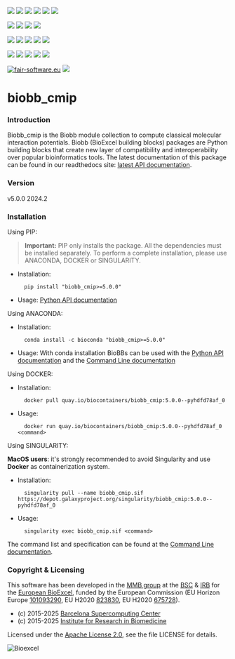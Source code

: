 [![](https://img.shields.io/github/v/tag/bioexcel/biobb_cmip?label=Version)](https://GitHub.com/bioexcel/biobb_cmip/tags/)
[![](https://img.shields.io/pypi/v/biobb-cmip.svg?label=Pypi)](https://pypi.python.org/pypi/biobb-cmip/)
[![](https://img.shields.io/conda/vn/bioconda/biobb_cmip?label=Conda)](https://anaconda.org/bioconda/biobb_cmip)
[![](https://img.shields.io/conda/dn/bioconda/biobb_cmip?label=Conda%20Downloads)](https://anaconda.org/bioconda/biobb_cmip)
[![](https://img.shields.io/badge/Docker-Quay.io-blue)](https://quay.io/repository/biocontainers/biobb_cmip?tab=tags)
[![](https://img.shields.io/badge/Singularity-GalaxyProject-blue)](https://depot.galaxyproject.org/singularity/biobb_cmip:5.0.0--pyhdfd78af_0)

[![](https://img.shields.io/badge/OS-Unix%20%7C%20MacOS-blue)](https://github.com/bioexcel/biobb_cmip)
[![](https://img.shields.io/pypi/pyversions/biobb-cmip.svg?label=Python%20Versions)](https://pypi.org/project/biobb-cmip/)
[![](https://img.shields.io/badge/License-Apache%202.0-blue.svg)](https://opensource.org/licenses/Apache-2.0)
[![](https://img.shields.io/badge/Open%20Source%3f-Yes!-blue)](https://github.com/bioexcel/biobb_cmip)

[![](https://readthedocs.org/projects/biobb-cmip/badge/?version=latest&label=Docs)](https://biobb-cmip.readthedocs.io/en/latest/?badge=latest)
[![](https://img.shields.io/website?down_message=Offline&label=Biobb%20Website&up_message=Online&url=https%3A%2F%2Fmmb.irbbarcelona.org%2Fbiobb%2F)](https://mmb.irbbarcelona.org/biobb/)
[![](https://img.shields.io/badge/Youtube-tutorials-blue?logo=youtube&logoColor=red)](https://www.youtube.com/@BioExcelCoE/search?query=biobb)
[![](https://zenodo.org/badge/DOI/10.1038/s41597-019-0177-4.svg)](https://doi.org/10.1038/s41597-019-0177-4)
[![](https://img.shields.io/endpoint?color=brightgreen&url=https%3A%2F%2Fapi.juleskreuer.eu%2Fcitation-badge.php%3Fshield%26doi%3D10.1038%2Fs41597-019-0177-4)](https://www.nature.com/articles/s41597-019-0177-4#citeas)

[![](https://docs.bioexcel.eu/biobb_cmip/junit/testsbadge.svg)](https://docs.bioexcel.eu/biobb_cmip/junit/report.html)
[![](https://docs.bioexcel.eu/biobb_cmip/coverage/coveragebadge.svg)](https://docs.bioexcel.eu/biobb_cmip/coverage/)
[![](https://docs.bioexcel.eu/biobb_cmip/flake8/flake8badge.svg)](https://docs.bioexcel.eu/biobb_cmip/flake8/)
[![](https://img.shields.io/github/last-commit/bioexcel/biobb_cmip?label=Last%20Commit)](https://github.com/bioexcel/biobb_cmip/commits/master)
[![](https://img.shields.io/github/issues/bioexcel/biobb_cmip.svg?color=brightgreen&label=Issues)](https://GitHub.com/bioexcel/biobb_cmip/issues/)

[![fair-software.eu](https://img.shields.io/badge/fair--software.eu-%E2%97%8F%20%20%E2%97%8F%20%20%E2%97%8F%20%20%E2%97%8F%20%20%E2%97%8F-green)](https://fair-software.eu)
[![](https://www.bestpractices.dev/projects/8847/badge)](https://www.bestpractices.dev/projects/8847)

[](https://bestpractices.coreinfrastructure.org/projects/8847/badge)

[//]: # (The previous line invisible link is for compatibility with the howfairis script https://github.com/fair-software/howfairis-github-action/tree/main wich uses the old bestpractices URL)

# biobb_cmip

### Introduction
Biobb_cmip is the Biobb module collection to compute classical molecular interaction potentials.
Biobb (BioExcel building blocks) packages are Python building blocks that
create new layer of compatibility and interoperability over popular
bioinformatics tools.
The latest documentation of this package can be found in our readthedocs site:
[latest API documentation](http://biobb-cmip.readthedocs.io/en/latest/).

### Version
v5.0.0 2024.2

### Installation
Using PIP:

> **Important:** PIP only installs the package. All the dependencies must be installed separately. To perform a complete installation, please use ANACONDA, DOCKER or SINGULARITY.

* Installation:


        pip install "biobb_cmip>=5.0.0"


* Usage: [Python API documentation](https://biobb-cmip.readthedocs.io/en/latest/modules.html)

Using ANACONDA:

* Installation:


        conda install -c bioconda "biobb_cmip>=5.0.0"


* Usage: With conda installation BioBBs can be used with the [Python API documentation](https://biobb-cmip.readthedocs.io/en/latest/modules.html) and the [Command Line documentation](https://biobb-cmip.readthedocs.io/en/latest/command_line.html)

Using DOCKER:

* Installation:


        docker pull quay.io/biocontainers/biobb_cmip:5.0.0--pyhdfd78af_0


* Usage:


        docker run quay.io/biocontainers/biobb_cmip:5.0.0--pyhdfd78af_0 <command>


Using SINGULARITY:

**MacOS users**: it's strongly recommended to avoid Singularity and use **Docker** as containerization system.

* Installation:


        singularity pull --name biobb_cmip.sif https://depot.galaxyproject.org/singularity/biobb_cmip:5.0.0--pyhdfd78af_0


* Usage:


        singularity exec biobb_cmip.sif <command>


The command list and specification can be found at the [Command Line documentation](https://biobb-cmip.readthedocs.io/en/latest/command_line.html).


### Copyright & Licensing
This software has been developed in the [MMB group](http://mmb.irbbarcelona.org) at the [BSC](http://www.bsc.es/) & [IRB](https://www.irbbarcelona.org/) for the [European BioExcel](http://bioexcel.eu/), funded by the European Commission (EU Horizon Europe [101093290](https://cordis.europa.eu/project/id/101093290), EU H2020 [823830](http://cordis.europa.eu/projects/823830), EU H2020 [675728](http://cordis.europa.eu/projects/675728)).

* (c) 2015-2025 [Barcelona Supercomputing Center](https://www.bsc.es/)
* (c) 2015-2025 [Institute for Research in Biomedicine](https://www.irbbarcelona.org/)

Licensed under the
[Apache License 2.0](https://www.apache.org/licenses/LICENSE-2.0), see the file LICENSE for details.

![](https://bioexcel.eu/wp-content/uploads/2019/04/Bioexcell_logo_1080px_transp.png "Bioexcel")
